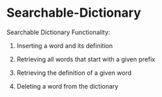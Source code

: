 # Searchable-Dictionary
Searchable Dictionary
Functionality:
1. Inserting a word and its definition

2. Retrieving all words that start with a given prefix

3. Retrieving the definition of a given word

4. Deleting a word from the dictionary
